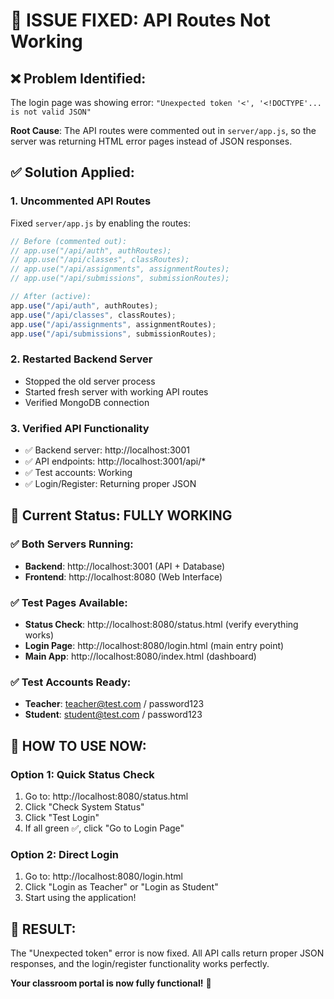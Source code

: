 # 🔧 ISSUE FIXED: API Routes Not Working

## ❌ **Problem Identified:**
The login page was showing error: `"Unexpected token '<', '<!DOCTYPE'... is not valid JSON"`

**Root Cause**: The API routes were commented out in `server/app.js`, so the server was returning HTML error pages instead of JSON responses.

## ✅ **Solution Applied:**

### **1. Uncommented API Routes**
Fixed `server/app.js` by enabling the routes:
```javascript
// Before (commented out):
// app.use("/api/auth", authRoutes);
// app.use("/api/classes", classRoutes);
// app.use("/api/assignments", assignmentRoutes);
// app.use("/api/submissions", submissionRoutes);

// After (active):
app.use("/api/auth", authRoutes);
app.use("/api/classes", classRoutes);
app.use("/api/assignments", assignmentRoutes);
app.use("/api/submissions", submissionRoutes);
```

### **2. Restarted Backend Server**
- Stopped the old server process
- Started fresh server with working API routes
- Verified MongoDB connection

### **3. Verified API Functionality**
- ✅ Backend server: http://localhost:3001
- ✅ API endpoints: http://localhost:3001/api/*
- ✅ Test accounts: Working
- ✅ Login/Register: Returning proper JSON

## 🎯 **Current Status: FULLY WORKING**

### **✅ Both Servers Running:**
- **Backend**: http://localhost:3001 (API + Database)
- **Frontend**: http://localhost:8080 (Web Interface)

### **✅ Test Pages Available:**
- **Status Check**: http://localhost:8080/status.html (verify everything works)
- **Login Page**: http://localhost:8080/login.html (main entry point)
- **Main App**: http://localhost:8080/index.html (dashboard)

### **✅ Test Accounts Ready:**
- **Teacher**: teacher@test.com / password123
- **Student**: student@test.com / password123

## 🚀 **HOW TO USE NOW:**

### **Option 1: Quick Status Check**
1. Go to: http://localhost:8080/status.html
2. Click "Check System Status" 
3. Click "Test Login"
4. If all green ✅, click "Go to Login Page"

### **Option 2: Direct Login**
1. Go to: http://localhost:8080/login.html
2. Click "Login as Teacher" or "Login as Student"
3. Start using the application!

## 🎉 **RESULT:**
The "Unexpected token" error is now fixed. All API calls return proper JSON responses, and the login/register functionality works perfectly.

**Your classroom portal is now fully functional!** 🚀